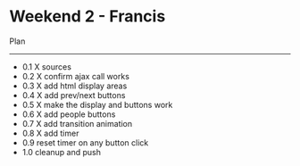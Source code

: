 Weekend 2 - Francis
===================

Plan
____

* 0.1 X sources
* 0.2 X confirm ajax call works
* 0.3 X add html display areas
* 0.4 X add prev/next buttons
* 0.5 X make the display and buttons work
* 0.6 X add people buttons
* 0.7 X add transition animation
* 0.8 X add timer
* 0.9 reset timer on any button click
* 1.0 cleanup and push
